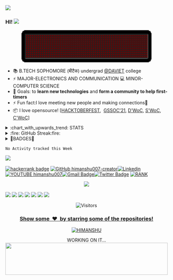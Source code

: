
![](party.gif)
### HI! <img src="https://github.com/blackcater/blackcater/raw/master/images/Hi.gif" height="32" />
<div align="center"><img height="100px" width="80%" src="MSG.gif"></div>

<!-- ### I AM HIMANSHU--> 
- 📚 B.TECH SOPHOMORE (बीटैक) undergrad <a href="https://www.davietjal.org/">@DAVIET</a> college
- ⚡ MAJOR-ELECTRONICS AND COMMUNICATION  💻 MINOR-COMPUTER SCIENCE 
- 🥅 Goals: to <strong>learn new technologies</strong> and <strong>form a community to help first-timers</strong>
- ⚡ Fun fact:I love meeting new people and making connections:full_moon_with_face:
- 📦 I love opensource! [<a href="https://hacktoberfest.digitalocean.com/">HACKTOBERFEST</a>,&nbsp; <a href="https://gssoc.girlscript.tech/index.html">GSSOC'21</a>, <a href="https://devscript.tech/woc/leaderboard/">D'WoC</a>,&nbsp;<a href="https://swoc.tech/#:~:text=About%20SWOC,problem%2Dsolving%20in%20real%20time.">S'WoC</a>, <a href="https://crosswoc.ieeedtu.in/#">C'WoC</a>]
<!--this is good as well [![willianrod's wakatime stats](https://github-readme-stats.vercel.app/api/wakatime?username=himanshu007-creator)](https://github.com/himanshu007-creator/github-readme-stats)---><!--- this one looks good, but not much useful![trophy](https://github-profile-trophy.vercel.app/?username=himanshu007-creator&theme=onedark)-->
<html>
  <head>
    <meta charset='utf-8'>
<details>
  <summary>:chart_with_upwards_trend: STATS</summary>
  <br/>
  <img src="https://github-readme-stats.vercel.app/api?username=himanshu007-creator&show_icons=true&theme=chartreuse-dark" alt="GitHub Stats" align="center" width="48%" />
  <img src="https://github-readme-stats.vercel.app/api/top-langs/?username=himanshu007-creator&layout=compact&theme=chartreuse-dark&langs_count=6" alt="GitHub Top-Langs" align="center" width="40%" />
  <br/>
  <b>Note:</b> This is only a metric of the languages my public code on GitHub consists of and does not reflect my expertise or skill level.
</details>

<details>
  <summary>:fire: GitHub Streak:fire:</summary>
  <br/>
  <img src="https://github-readme-streak-stats.herokuapp.com/?user=himanshu007-creator&theme=dark&show-icons=true" alt="GitHub Streak" align="center" />
</details>
<details>
 <summary>🔰BADGES🔰</summary>
 <div>
 <img src="badges/Badge.jpg" height="200px" width="200px">
  <img src="badges/himanshu007-creator.png" height="200px" width="300px">
  <img src="badges/node congress.png" height="200px" width="300px">
  
 </div> 
 </details>
 
<!--START_SECTION:waka-->
```text
No Activity tracked this Week
```
<!--END_SECTION:waka-->

<!---[![codechef badge](https://img.shields.io/badge/(USERNAME)-30302f?style=flat&logo=codechef)]    this will be updated once i start using codechef regularly🤷‍♂️-->

<a href="https://discord.gg/DAaR9NvzKh">
    <img src="https://img.shields.io/badge/Chat-GARRYNADE%E2%84%A2-green" />
  </a>
  
[![hackerrank badge](https://img.shields.io/badge/Himanshu-30302f?style=flat&logo=hackerrank)](https://www.hackerrank.com/colonealcortez)
[![GitHub himanshu007-creator](https://img.shields.io/badge/-himanshu007creator-grey?style=flat&logo=Github&logoColor=white&link=https://github.com/himanshu007-creator)](https://github.com/himanshu007-creator)[![Linkedin](https://img.shields.io/badge/-Himanshu-blue?style=flat&logo=Linkedin&logoColor=white&link=https://www.linkedin.com/in/himanshu-here/)](https://www.linkedin.com/in/himanshu-here/)[![YOUTUBE himanshu007](https://img.shields.io/badge/Himanshu-FF0000?style=flat&logo=youtube&logoColor=white&link=https://www.youtube.com/channel/UCWEmm4gTBJxNwuYmRDP7NLQ)](https://www.youtube.com/channel/UCWEmm4gTBJxNwuYmRDP7NLQ)[![Gmail Badge](https://img.shields.io/badge/-Gmail-c14438?style=flat&logo=Gmail&logoColor=white&link=mailto:addyjeridiq@gmail.com)](addyjeridiq@gmail.com)[![Twitter Badge](https://img.shields.io/twitter/follow/_himanshu_325?style=social)](https://twitter.com/_himanshu_325) [![RANK](https://img.shields.io/badge/-Coder's%20Rank-green)](https://profile.codersrank.io/user/himanshu007-creator)

<div align="center"><a href="https://github.com/himanshu007-creator"><img src="https://img.shields.io/badge/Made%20With%20❤️%20By-HIMANSHU-red"></a></div>
 
<p> <img src="https://img.shields.io/badge/-C%20&%20C++-659ad2?style=flat&logo=c%2B%2B&logoColor=ffffff"> <img src="https://img.shields.io/badge/-Python%203-black?style=flat&logo=python&logoColor=white"> <img src="https://img.shields.io/badge/-JavaScript-ffa804?style=flat&logo=javascript&logoColor=ffffff"> 
<img src = "https://img.shields.io/badge/-HTML5-E34F26?style=flat&logo=html5&logoColor=white"> <img src = "https://img.shields.io/badge/-CSS3-1572B6?style=flat&logo=css3&logoColor=white"> 
<img src="https://img.shields.io/badge/-Bootstrap-563D7C?style=flat&logo=bootstrap&logoColor=white"> 
<img src="https://img.shields.io/badge/-BASH-lightgrey">  
  
  
  <div><p align="center"><img  src="https://visitor-badge.laobi.icu/badge?page_id=himanshu007-creator.sabesansathananthan" alt="Visitors"></p></div>
<a href="https://github.com/himanshu007-creator?tab=repositories"><h3 align="center">Show some &nbsp;❤️&nbsp; by starring some of the repositories!</h3></a>
<div ><p align="center" ><a href="https://www.buymeacoffee.com/himanshu007"><img  src="https://cdn.buymeacoffee.com/buttons/v2/default-yellow.png" height="50" width="210" alt="HIMANSHU" /></a></p></div>
<div align="center">WORKING ON IT...</div>
<img src="footer.gif" height="100px" width="100%">
